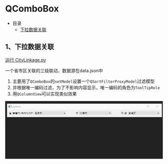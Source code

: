 # QComboBox

- 目录
  - [下拉数据关联](#1下拉数据关联)

## 1、下拉数据关联
[运行 CityLinkage.py](CityLinkage.py)

一个省市区关联的三级联动，数据源在data.json中

1. 主要用了`QComboBox`的`setModel`设置一个`QSortFilterProxyModel`过滤模型
2. 并根据唯一编码过滤，为了不影响内容显示，唯一编码的角色为`ToolTipRole`
3. 用`QColumnView`可以实现类似效果

![CityLinkage](ScreenShot/CityLinkage.gif)